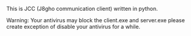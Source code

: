 This is JCC (J8gho communication client) written in python.



Warning: Your antivirus may block the client.exe and server.exe please create exception of disable 
your antivirus for a while.


